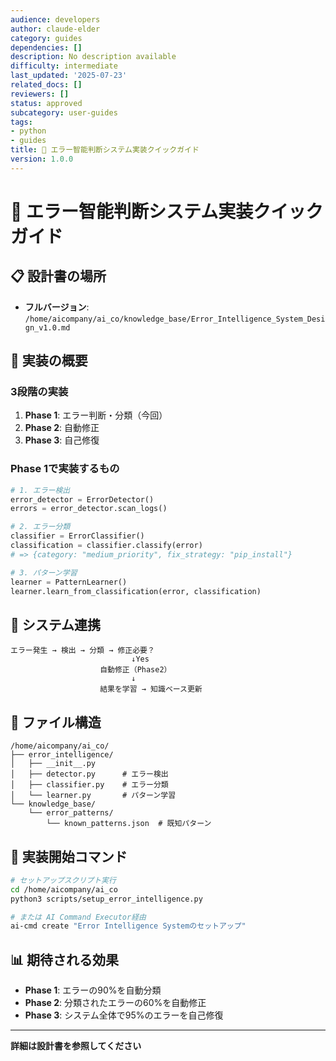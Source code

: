 ```yaml
---
audience: developers
author: claude-elder
category: guides
dependencies: []
description: No description available
difficulty: intermediate
last_updated: '2025-07-23'
related_docs: []
reviewers: []
status: approved
subcategory: user-guides
tags:
- python
- guides
title: 🚀 エラー智能判断システム実装クイックガイド
version: 1.0.0
---
```


# 🚀 エラー智能判断システム実装クイックガイド

## 📋 設計書の場所
- **フルバージョン**: `/home/aicompany/ai_co/knowledge_base/Error_Intelligence_System_Design_v1.0.md`

## 🎯 実装の概要

### **3段階の実装**
1. **Phase 1**: エラー判断・分類（今回）
2. **Phase 2**: 自動修正
3. **Phase 3**: 自己修復

### **Phase 1で実装するもの**

```python
# 1. エラー検出
error_detector = ErrorDetector()
errors = error_detector.scan_logs()

# 2. エラー分類
classifier = ErrorClassifier()
classification = classifier.classify(error)
# => {category: "medium_priority", fix_strategy: "pip_install"}

# 3. パターン学習
learner = PatternLearner()
learner.learn_from_classification(error, classification)
```

## 🔗 システム連携

```
エラー発生 → 検出 → 分類 → 修正必要？
                           ↓Yes
                    自動修正（Phase2）
                           ↓
                    結果を学習 → 知識ベース更新
```

## 📁 ファイル構造

```
/home/aicompany/ai_co/
├── error_intelligence/
│   ├── __init__.py
│   ├── detector.py      # エラー検出
│   ├── classifier.py    # エラー分類
│   └── learner.py       # パターン学習
└── knowledge_base/
    └── error_patterns/
        └── known_patterns.json  # 既知パターン
```

## 🚀 実装開始コマンド

```bash
# セットアップスクリプト実行
cd /home/aicompany/ai_co
python3 scripts/setup_error_intelligence.py

# または AI Command Executor経由
ai-cmd create "Error Intelligence Systemのセットアップ"
```

## 📊 期待される効果

- **Phase 1**: エラーの90%を自動分類
- **Phase 2**: 分類されたエラーの60%を自動修正
- **Phase 3**: システム全体で95%のエラーを自己修復

---

**詳細は設計書を参照してください**
